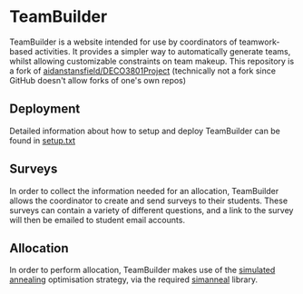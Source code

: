 # TeamBuilder
TeamBuilder is a website intended for use by coordinators of teamwork-based activities. It provides a simpler way to automatically generate  teams, whilst allowing customizable constraints on team makeup. This repository is a fork of [aidanstansfield/DECO3801Project](https://github.com/aidanstansfield/DECO3801Project) (technically not a fork since GitHub doesn't allow forks of one's own repos)

## Deployment
Detailed information about how to setup and deploy TeamBuilder can be found in [setup.txt](doc/setup.txt)

## Surveys
In order to collect the information needed for an allocation, TeamBuilder allows the coordinator to create and send surveys to their students. These surveys can contain a variety of different questions, and a link to the survey will then be emailed to student email accounts. 

## Allocation
In order to perform allocation, TeamBuilder makes use of the [simulated annealing](https://en.wikipedia.org/wiki/Simulated_annealing) optimisation strategy, via the required [simanneal](https://pypi.org/project/simanneal/) library.


